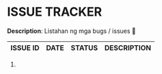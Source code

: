 # ISSUE TRACKER

**Description**:  Listahan ng mga bugs / issues 🐞

ISSUE ID                |DATE                    |STATUS	             |DESCRIPTION
:-----------------------|:----------------------:|:---------------------:|:------------------------
01.